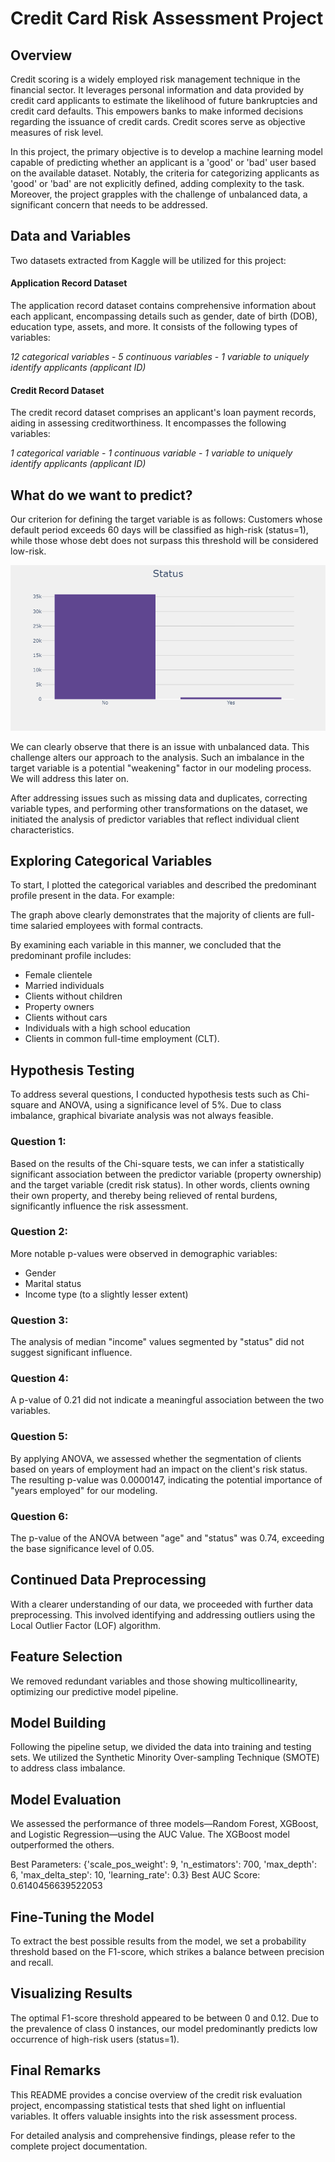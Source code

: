 # Credit Card Risk Assessment Project
## Overview
Credit scoring is a widely employed risk management technique in the financial sector. It leverages personal information and data provided by credit card applicants to estimate the likelihood of future bankruptcies and credit card defaults. This empowers banks to make informed decisions regarding the issuance of credit cards. Credit scores serve as objective measures of risk level.

In this project, the primary objective is to develop a machine learning model capable of predicting whether an applicant is a 'good' or 'bad' user based on the available dataset. Notably, the criteria for categorizing applicants as 'good' or 'bad' are not explicitly defined, adding complexity to the task. Moreover, the project grapples with the challenge of unbalanced data, a significant concern that needs to be addressed.

## Data and Variables
Two datasets extracted from Kaggle will be utilized for this project:

#### Application Record Dataset
The application record dataset contains comprehensive information about each applicant, encompassing details such as gender, date of birth (DOB), education type, assets, and more. It consists of the following types of variables:

*12 categorical variables* -
*5 continuous variables* -
*1 variable to uniquely identify applicants (applicant ID)*

#### Credit Record Dataset
The credit record dataset comprises an applicant's loan payment records, aiding in assessing creditworthiness. It encompasses the following variables:

*1 categorical variable* -
*1 continuous variable* -
*1 variable to uniquely identify applicants (applicant ID)*



## What do we want to predict?

Our criterion for defining the target variable is as follows: Customers whose default period exceeds 60 days will be classified as high-risk (status=1), while those whose debt does not surpass this threshold will be considered low-risk.

![Exemplo de Imagem](https://github.com/Arthurr-Victor/Credit-Card--Risk_assessment/blob/main/Images/Status.png)

We can clearly observe that there is an issue with unbalanced data. This challenge alters our approach to the analysis.
Such an imbalance in the target variable is a potential "weakening" factor in our modeling process. We will address this later on.

After addressing issues such as missing data and duplicates, correcting variable types, and performing other transformations on the dataset, we initiated the analysis of predictor variables that reflect individual client characteristics.

## Exploring Categorical Variables

To start, I plotted the categorical variables and described the predominant profile present in the data. For example:

The graph above clearly demonstrates that the majority of clients are full-time salaried employees with formal contracts.

By examining each variable in this manner, we concluded that the predominant profile includes:

- Female clientele
- Married individuals
- Clients without children
- Property owners
- Clients without cars
- Individuals with a high school education
- Clients in common full-time employment (CLT).

## Hypothesis Testing

To address several questions, I conducted hypothesis tests such as Chi-square and ANOVA, using a significance level of 5%. Due to class imbalance, graphical bivariate analysis was not always feasible.

### Question 1:

Based on the results of the Chi-square tests, we can infer a statistically significant association between the predictor variable (property ownership) and the target variable (credit risk status). In other words, clients owning their own property, and thereby being relieved of rental burdens, significantly influence the risk assessment.

### Question 2:

More notable p-values were observed in demographic variables:

- Gender
- Marital status
- Income type (to a slightly lesser extent)

### Question 3:

The analysis of median "income" values segmented by "status" did not suggest significant influence.

### Question 4:

A p-value of 0.21 did not indicate a meaningful association between the two variables.

### Question 5:

By applying ANOVA, we assessed whether the segmentation of clients based on years of employment had an impact on the client's risk status. The resulting p-value was 0.0000147, indicating the potential importance of "years employed" for our modeling.

### Question 6:

The p-value of the ANOVA between "age" and "status" was 0.74, exceeding the base significance level of 0.05.

## Continued Data Preprocessing

With a clearer understanding of our data, we proceeded with further data preprocessing. This involved identifying and addressing outliers using the Local Outlier Factor (LOF) algorithm.

## Feature Selection

We removed redundant variables and those showing multicollinearity, optimizing our predictive model pipeline.

## Model Building

Following the pipeline setup, we divided the data into training and testing sets. We utilized the Synthetic Minority Over-sampling Technique (SMOTE) to address class imbalance.

## Model Evaluation

We assessed the performance of three models—Random Forest, XGBoost, and Logistic Regression—using the AUC Value. The XGBoost model outperformed the others.

Best Parameters: {'scale_pos_weight': 9, 'n_estimators': 700, 'max_depth': 6, 'max_delta_step': 10, 'learning_rate': 0.3}
Best AUC Score: 0.6140456639522053

## Fine-Tuning the Model

To extract the best possible results from the model, we set a probability threshold based on the F1-score, which strikes a balance between precision and recall.

## Visualizing Results

The optimal F1-score threshold appeared to be between 0 and 0.12. Due to the prevalence of class 0 instances, our model predominantly predicts low occurrence of high-risk users (status=1).

## Final Remarks

This README provides a concise overview of the credit risk evaluation project, encompassing statistical tests that shed light on influential variables. It offers valuable insights into the risk assessment process.

For detailed analysis and comprehensive findings, please refer to the complete project documentation.
